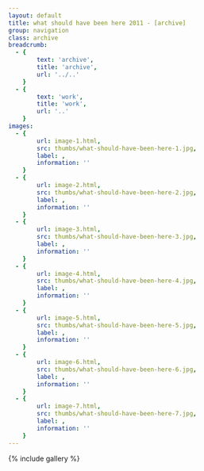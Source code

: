 ```yaml
---
layout: default
title: what should have been here 2011 - [archive]
group: navigation
class: archive
breadcrumb:
  - {
  		text: 'archive',
  		title: 'archive',
  		url: '../..'
	}
  - {
  		text: 'work',
  		title: 'work',
  		url: '..'
	}
images:
  - {
		url: image-1.html, 
		src: thumbs/what-should-have-been-here-1.jpg,
		label: ,
		information: ''
	}
  - {
		url: image-2.html, 
		src: thumbs/what-should-have-been-here-2.jpg,
		label: ,
		information: ''
	}
  - {
		url: image-3.html, 
		src: thumbs/what-should-have-been-here-3.jpg,
		label: ,
		information: ''
	}
  - {
		url: image-4.html, 
		src: thumbs/what-should-have-been-here-4.jpg,
		label: ,
		information: ''
	}
  - {
		url: image-5.html, 
		src: thumbs/what-should-have-been-here-5.jpg,
		label: ,
		information: ''
	}
  - {
		url: image-6.html, 
		src: thumbs/what-should-have-been-here-6.jpg,
		label: ,
		information: ''
	}
  - {
		url: image-7.html, 
		src: thumbs/what-should-have-been-here-7.jpg,
		label: ,
		information: ''
	}
---
```


{% include gallery %}
